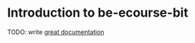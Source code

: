 # Introduction to be-ecourse-bit

TODO: write [great documentation](http://jacobian.org/writing/what-to-write/)
